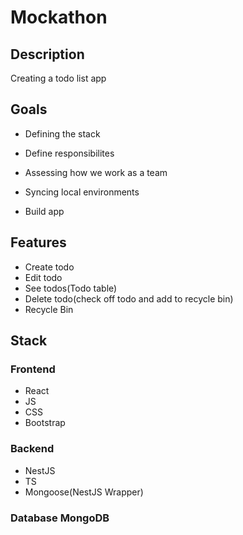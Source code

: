 # Mockathon

## Description

Creating a todo list app

## Goals

- Defining the stack

- Define responsibilites

- Assessing how we work as a team

- Syncing local environments

- Build app

## Features

- Create todo
- Edit todo
- See todos(Todo table)
- Delete todo(check off todo and add to recycle bin)
- Recycle Bin

## Stack

### Frontend

- React
- JS
- CSS
- Bootstrap

### Backend

- NestJS
- TS
- Mongoose(NestJS Wrapper)

### Database MongoDB

